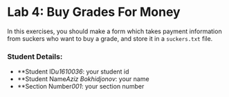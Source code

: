 # Lab 4: Buy Grades For Money

In this exercises, you should make a form which takes payment information from suckers who want to buy a grade, and store it in a `suckers.txt` file.


### Student Details:

- **Student ID*u1610036*: your student id
- **Student Name*Aziz Bokhidjonov*: your name
- **Section Number*001*: your section number
